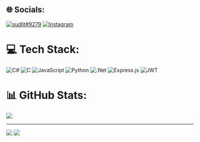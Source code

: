 
## 🌐 Socials:
[![sudlit#9279](https://img.shields.io/badge/Discord-%237289DA.svg?logo=discord&logoColor=white)](#)
[![Instagram](https://img.shields.io/badge/Instagram-%23E4405F.svg?logo=Instagram&logoColor=white)](https://instagram.com/sudlit_) 

# 💻 Tech Stack:
![C#](https://img.shields.io/badge/c%23-%23239120.svg?style=flat&logo=c-sharp&logoColor=white) ![C](https://img.shields.io/badge/c-%2300599C.svg?style=flat&logo=c&logoColor=white) ![JavaScript](https://img.shields.io/badge/javascript-%23323330.svg?style=flat&logo=javascript&logoColor=%23F7DF1E) ![Python](https://img.shields.io/badge/python-3670A0?style=flat&logo=python&logoColor=ffdd54) ![.Net](https://img.shields.io/badge/.NET-5C2D91?style=flat&logo=.net&logoColor=white) ![Express.js](https://img.shields.io/badge/express.js-%23404d59.svg?style=flat&logo=express&logoColor=%2361DAFB) ![JWT](https://img.shields.io/badge/JWT-black?style=flat&logo=JSON%20web%20tokens)
# 📊 GitHub Stats:
![](https://github-readme-stats.vercel.app/api?username=sudlit&theme=radical&hide_border=false&include_all_commits=true&count_private=true)<br/>

---
[![](https://visitcount.itsvg.in/api?id=sudlit&icon=0&color=0)](https://visitcount.itsvg.in)
![](https://komarev.com/ghpvc/?username=sudlit&color=green)

  <!-- Proudly created with GPRM ( https://gprm.itsvg.in ) -->
  

